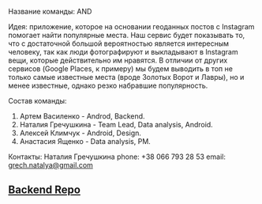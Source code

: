 Название команды: AND

Идея: приложение, которое на основании геоданных постов с Instagram помогает найти популярные места. Наш сервис будет показывать то, что с достаточной большой вероятностью является интересным человеку, так как люди фотографируют и выкладывают в Instagram вещи, которые действительно им нравятся. В отличии от других сервисов (Google Places, к примеру) мы будем выводить в топ не только самые известные места (вроде Золотых Ворот и Лавры), но и менее известные, однако резко набравшие популярность.

Состав команды:
  1) Артем Василенко - Androd, Backend.
  2) Наталия Гречушкина - Team Lead, Data analysis, Android.
  3) Алексей Климчук - Android, Design.
  4) Анастасия Ященко - Data analysis, PM.

Контакты: 
  Наталия Гречушкина
  phone: +38 066 793 28 53
  email: grech.natalya@gmail.com

## [Backend Repo](https://github.com/thepiekie/AND-Backend)
